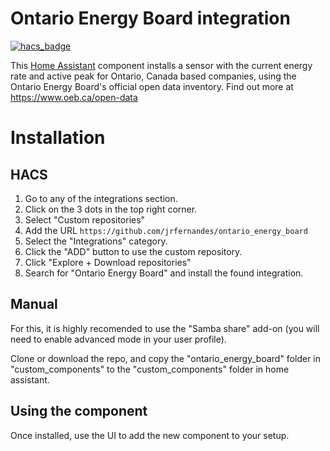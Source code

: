 # Ontario Energy Board integration
[![hacs_badge](https://img.shields.io/badge/HACS-Custom-41BDF5.svg?style=for-the-badge)](https://github.com/hacs/integration)

This [Home Assistant](https://home-assistant.io/) component installs a sensor with the current energy rate and active peak for Ontario, Canada based companies, using the Ontario Energy Board's official open data inventory. Find out more at https://www.oeb.ca/open-data


# Installation

## HACS
1. Go to any of the integrations section.
1. Click on the 3 dots in the top right corner.
1. Select "Custom repositories"
1. Add the URL `https://github.com/jrfernandes/ontario_energy_board`
1. Select the "Integrations" category.
1. Click the "ADD" button to use the custom repository.
1. Click "Explore + Download repositories"
1. Search for "Ontario Energy Board" and install the found integration.

## Manual
For this, it is highly recomended to use the "Samba share" add-on (you will need to enable advanced mode in your user profile).

Clone or download the repo, and copy the "ontario_energy_board" folder in "custom_components" to the "custom_components" folder in home assistant. 


## Using the component

Once installed, use the UI to add the new component to your setup.
